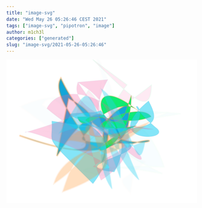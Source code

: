 ```yaml
---
title: "image-svg"
date: "Wed May 26 05:26:46 CEST 2021"
tags: ["image-svg", "pipotron", "image"]
author: m1ch3l
categories: ["generated"]
slug: "image-svg/2021-05-26-05:26:46"
---
```


![](image.svg)
